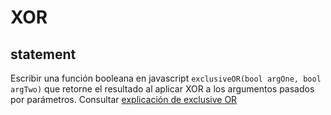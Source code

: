# XOR
## statement
Escribir una función booleana en javascript `exclusiveOR(bool argOne, bool argTwo)` que retorne el resultado al aplicar XOR a los argumentos pasados por parámetros. Consultar [explicación de exclusive OR](https://en.wikipedia.org/wiki/Boolean_algebra)
